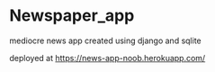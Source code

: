 # Newspaper_app
mediocre news app created using django and sqlite

deployed at https://news-app-noob.herokuapp.com/

